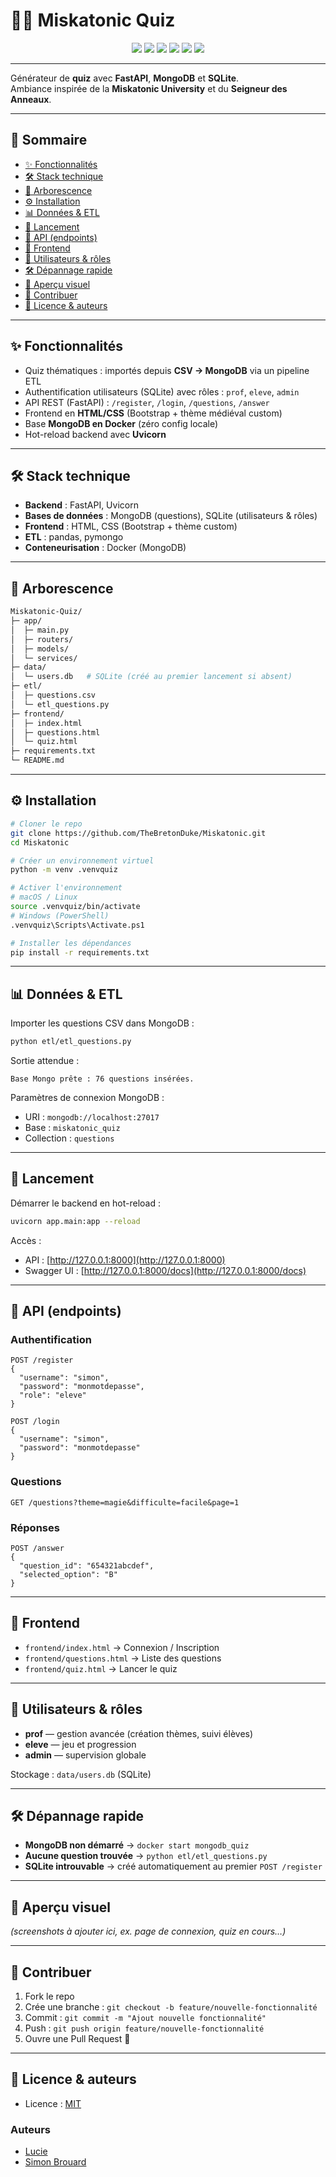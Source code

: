 # 🧙‍♂️ Miskatonic Quiz

<p align="center">
  <img src="https://img.shields.io/badge/Python-3.11%2B-3776AB?logo=python&logoColor=white" />
  <img src="https://img.shields.io/badge/FastAPI-Backend-009688?logo=fastapi&logoColor=white" />
  <img src="https://img.shields.io/badge/MongoDB-Questions-47A248?logo=mongodb&logoColor=white" />
  <img src="https://img.shields.io/badge/SQLite-Users-003B57?logo=sqlite&logoColor=white" />
  <img src="https://img.shields.io/badge/Docker-Required-2496ED?logo=docker&logoColor=white" />
  <img src="https://img.shields.io/badge/License-MIT-yellow" />
</p>

---

Générateur de **quiz** avec **FastAPI**, **MongoDB** et **SQLite**.  
Ambiance inspirée de la **Miskatonic University** et du **Seigneur des Anneaux**.  

---

## 📖 Sommaire
- [✨ Fonctionnalités](#-fonctionnalités)
- [🛠️ Stack technique](#%EF%B8%8F-stack-technique)
- [📂 Arborescence](#-arborescence)
- [⚙️ Installation](#%EF%B8%8F-installation)
- [📊 Données & ETL](#-données--etl)
- [🚀 Lancement](#-lancement)
- [🔌 API (endpoints)](#-api-endpoints)
- [🎨 Frontend](#-frontend)
- [👥 Utilisateurs & rôles](#-utilisateurs--rôles)
- [🛠️ Dépannage rapide](#%EF%B8%8F-dépannage-rapide)
- [📸 Aperçu visuel](#-aperçu-visuel)
- [🤝 Contribuer](#-contribuer)
- [📜 Licence & auteurs](#-licence--auteurs)

---

## ✨ Fonctionnalités
- Quiz thématiques : importés depuis **CSV → MongoDB** via un pipeline ETL  
- Authentification utilisateurs (SQLite) avec rôles : `prof`, `eleve`, `admin`  
- API REST (FastAPI) : `/register`, `/login`, `/questions`, `/answer`  
- Frontend en **HTML/CSS** (Bootstrap + thème médiéval custom)  
- Base **MongoDB en Docker** (zéro config locale)  
- Hot-reload backend avec **Uvicorn**  

---

## 🛠️ Stack technique
- **Backend** : FastAPI, Uvicorn  
- **Bases de données** : MongoDB (questions), SQLite (utilisateurs & rôles)  
- **Frontend** : HTML, CSS (Bootstrap + thème custom)  
- **ETL** : pandas, pymongo  
- **Conteneurisation** : Docker (MongoDB)  

---

## 📂 Arborescence
```bash
Miskatonic-Quiz/
├─ app/
│  ├─ main.py
│  ├─ routers/
│  ├─ models/
│  └─ services/
├─ data/
│  └─ users.db   # SQLite (créé au premier lancement si absent)
├─ etl/
│  ├─ questions.csv
│  └─ etl_questions.py
├─ frontend/
│  ├─ index.html
│  ├─ questions.html
│  └─ quiz.html
├─ requirements.txt
└─ README.md
```

---

## ⚙️ Installation

```bash
# Cloner le repo
git clone https://github.com/TheBretonDuke/Miskatonic.git
cd Miskatonic

# Créer un environnement virtuel
python -m venv .venvquiz

# Activer l'environnement
# macOS / Linux
source .venvquiz/bin/activate
# Windows (PowerShell)
.venvquiz\Scripts\Activate.ps1

# Installer les dépendances
pip install -r requirements.txt
```

---

## 📊 Données & ETL

Importer les questions CSV dans MongoDB :

```bash
python etl/etl_questions.py
```

Sortie attendue :
```
Base Mongo prête : 76 questions insérées.
```

Paramètres de connexion MongoDB :  
- URI : `mongodb://localhost:27017`  
- Base : `miskatonic_quiz`  
- Collection : `questions`  

---

## 🚀 Lancement

Démarrer le backend en hot-reload :

```bash
uvicorn app.main:app --reload
```

Accès :  
- API : [http://127.0.0.1:8000](http://127.0.0.1:8000)  
- Swagger UI : [http://127.0.0.1:8000/docs](http://127.0.0.1:8000/docs)  

---

## 🔌 API (endpoints)

### Authentification
```http
POST /register
{
  "username": "simon",
  "password": "monmotdepasse",
  "role": "eleve"
}

POST /login
{
  "username": "simon",
  "password": "monmotdepasse"
}
```

### Questions
```http
GET /questions?theme=magie&difficulte=facile&page=1
```

### Réponses
```http
POST /answer
{
  "question_id": "654321abcdef",
  "selected_option": "B"
}
```

---

## 🎨 Frontend
- `frontend/index.html` → Connexion / Inscription  
- `frontend/questions.html` → Liste des questions  
- `frontend/quiz.html` → Lancer le quiz  

---

## 👥 Utilisateurs & rôles
- **prof** — gestion avancée (création thèmes, suivi élèves)  
- **eleve** — jeu et progression  
- **admin** — supervision globale  

Stockage : `data/users.db` (SQLite)  

---

## 🛠️ Dépannage rapide
- **MongoDB non démarré** → `docker start mongodb_quiz`  
- **Aucune question trouvée** → `python etl/etl_questions.py`  
- **SQLite introuvable** → créé automatiquement au premier `POST /register`  

---

## 📸 Aperçu visuel
*(screenshots à ajouter ici, ex. page de connexion, quiz en cours…)*  

---

## 🤝 Contribuer
1. Fork le repo  
2. Crée une branche : `git checkout -b feature/nouvelle-fonctionnalité`  
3. Commit : `git commit -m "Ajout nouvelle fonctionnalité"`  
4. Push : `git push origin feature/nouvelle-fonctionnalité`  
5. Ouvre une Pull Request 🚀  

---

## 📜 Licence & auteurs
- Licence : [MIT](LICENSE)  

### Auteurs
- [Lucie](https://github.com/luciej0507)  
- [Simon Brouard](https://github.com/TheBretonDuke)  
